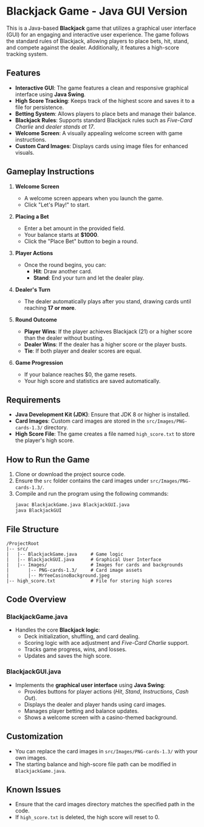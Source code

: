 # Blackjack Game - Java GUI Version

This is a Java-based **Blackjack** game that utilizes a graphical user interface (GUI) for an engaging and interactive user experience. The game follows the standard rules of Blackjack, allowing players to place bets, hit, stand, and compete against the dealer. Additionally, it features a high-score tracking system.

## Features

- **Interactive GUI**: The game features a clean and responsive graphical interface using **Java Swing**.
- **High Score Tracking**: Keeps track of the highest score and saves it to a file for persistence.
- **Betting System**: Allows players to place bets and manage their balance.
- **Blackjack Rules**: Supports standard Blackjack rules such as *Five-Card Charlie* and *dealer stands at 17*.
- **Welcome Screen**: A visually appealing welcome screen with game instructions.
- **Custom Card Images**: Displays cards using image files for enhanced visuals.

## Gameplay Instructions

1. **Welcome Screen**
   - A welcome screen appears when you launch the game.
   - Click "Let's Play!" to start.

2. **Placing a Bet**
   - Enter a bet amount in the provided field.
   - Your balance starts at **$1000**.
   - Click the "Place Bet" button to begin a round.

3. **Player Actions**
   - Once the round begins, you can:
     - **Hit**: Draw another card.
     - **Stand**: End your turn and let the dealer play.

4. **Dealer's Turn**
   - The dealer automatically plays after you stand, drawing cards until reaching **17 or more**.

5. **Round Outcome**
   - **Player Wins**: If the player achieves Blackjack (21) or a higher score than the dealer without busting.
   - **Dealer Wins**: If the dealer has a higher score or the player busts.
   - **Tie**: If both player and dealer scores are equal.

6. **Game Progression**
   - If your balance reaches $0, the game resets.
   - Your high score and statistics are saved automatically.

## Requirements

- **Java Development Kit (JDK)**: Ensure that JDK 8 or higher is installed.
- **Card Images**: Custom card images are stored in the `src/Images/PNG-cards-1.3/` directory.
- **High Score File**: The game creates a file named `high_score.txt` to store the player's high score.

## How to Run the Game

1. Clone or download the project source code.
2. Ensure the `src` folder contains the card images under `src/Images/PNG-cards-1.3/`.
3. Compile and run the program using the following commands:
   ```bash
   javac BlackjackGame.java BlackjackGUI.java
   java BlackjackGUI
   ```

## File Structure

```
/ProjectRoot
|-- src/
|   |-- BlackjackGame.java     # Game logic
|   |-- BlackjackGUI.java      # Graphical User Interface
|   |-- Images/                # Images for cards and backgrounds
|       |-- PNG-cards-1.3/     # Card image assets
|       |-- MrYeeCasinoBackground.jpeg
|-- high_score.txt             # File for storing high scores
```

## Code Overview

### BlackjackGame.java
- Handles the core **Blackjack logic**:
  - Deck initialization, shuffling, and card dealing.
  - Scoring logic with ace adjustment and *Five-Card Charlie* support.
  - Tracks game progress, wins, and losses.
  - Updates and saves the high score.

### BlackjackGUI.java
- Implements the **graphical user interface** using **Java Swing**:
  - Provides buttons for player actions (*Hit*, *Stand*, *Instructions*, *Cash Out*).
  - Displays the dealer and player hands using card images.
  - Manages player betting and balance updates.
  - Shows a welcome screen with a casino-themed background.

## Customization
- You can replace the card images in `src/Images/PNG-cards-1.3/` with your own images.
- The starting balance and high-score file path can be modified in `BlackjackGame.java`.

## Known Issues
- Ensure that the card images directory matches the specified path in the code.
- If `high_score.txt` is deleted, the high score will reset to 0.

